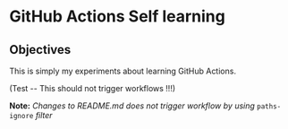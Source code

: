 GitHub Actions Self learning
============================

Objectives
----------

This is simply my experiments about learning GitHub Actions.


(Test -- This should not trigger workflows !!!)


**Note:** _Changes to README.md does not trigger workflow by using_ `paths-ignore` _filter_
